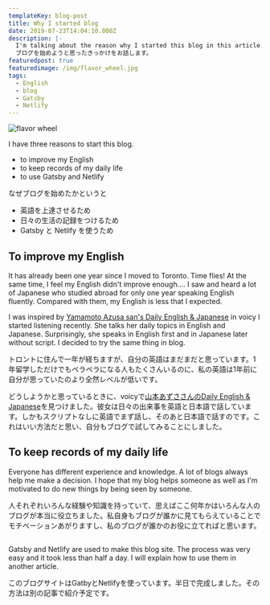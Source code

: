 ```yaml
---
templateKey: blog-post
title: Why I started blog
date: 2019-07-23T14:04:10.000Z
description: |-
  I'm talking about the reason why I started this blog in this article. 　　　　　　　　
  ブログを始めようと思ったきっかけをお話します。
featuredpost: true
featuredimage: /img/flavor_wheel.jpg
tags:
  - English
  - blog
  - Gatsby
  - Netlify
---
```

![flavor wheel](/img/flavor_wheel.jpg)

I have three reasons to start this blog.

* to improve my English
* to keep records of my daily life
* to use Gatsby and Netlify

なぜブログを始めたかというと

* 英語を上達させるため
* 日々の生活の記録をつけるため
* Gatsby と Netlify を使うため



## To improve my English

It has already been one year since I moved to Toronto. Time flies! At the same time, I feel my English didn't improve enough.... I saw and heard a lot of Japanese who studied abroad for only one year speaking English fluently. Compared with them, my English is less that I expected.

I was inspired by [Yamamoto Azusa san's Daily English & Japanese](https://voicy.jp/channel/738) in voicy I started listening recently. She talks her daily topics in English and Japanese. Surprisingly, she speaks in English first and in Japanese later without script. I decided to try the same thing in blog.

トロントに住んで一年が経ちますが、自分の英語はまだまだと思っています。1年留学しただけでもペラペラになる人もたくさんいるのに、私の英語は1年前に自分が思っていたのより全然レベルが低いです。

どうしようかと思っているときに、voicyで[山本あずささんのDaily English & Japanese](https://voicy.jp/channel/738)を見つけました。彼女は日々の出来事を英語と日本語で話しています。しかもスクリプトなしに英語でまず話し、そのあと日本語で話すのです。これはいい方法だと思い、自分もブログで試してみることにしました。

## To keep records of my daily life

Everyone has different experience and knowledge. A lot of blogs always help me make a decision. I hope that my blog helps someone as well as I'm motivated to do new things by being seen by someone.

人それぞれいろんな経験や知識を持っていて、思えばここ何年かはいろんな人のブログが本当に役立ちました。私自身もブログが誰かに見てもらえていることでモチベーションあがりますし、私のブログが誰かのお役に立てればと思います。

## 

Gatsby and Netlify are used to make this blog site. The process was very easy and it took less than half a day. I will explain how to use them in another article.

このブログサイトはGatbyとNetlifyを使っています。半日で完成しました。その方法は別の記事で紹介予定です。
